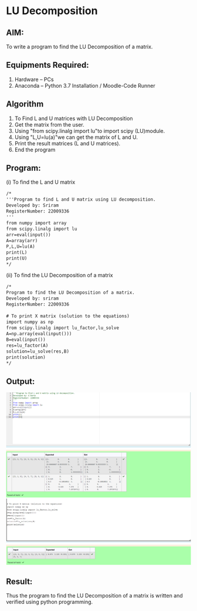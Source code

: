 # LU Decomposition 

## AIM:
To write a program to find the LU Decomposition of a matrix.

## Equipments Required:
1. Hardware – PCs
2. Anaconda – Python 3.7 Installation / Moodle-Code Runner

## Algorithm
1. To Find L and U matrices with LU Decomposition
2. Get the matrix from the user.
3. Using "from scipy.linalg import lu"to import scipy (LU)module.
4. Using "L,U=lu(a)"we can get the matrix of L and U.
5. Print the result matrices (L and U matrices).
6. End the program

## Program:
(i) To find the L and U matrix
```
/*
'''Program to find L and U matrix using LU decomposition.
Developed by: Sriram
RegisterNumber: 22009336
'''
from numpy import array
from scipy.linalg import lu
arr=eval(input())
A=array(arr)
P,L,U=lu(A)
print(L)
print(U)
*/
```
(ii) To find the LU Decomposition of a matrix
```
/*
Program to find the LU Decomposition of a matrix.
Developed by: sriram
RegisterNumber: 22009336

# To print X matrix (solution to the equations)
import numpy as np
from scipy.linalg import lu_factor,lu_solve
A=np.array(eval(input()))
B=eval(input())
res=lu_factor(A)
solution=lu_solve(res,B)
print(solution)
*/
```

## Output:
![lu decomposition](./img/Screenshot_20230121_075405.png)
![lu decomposition](./img/Screenshot_20230121_075903.png)


## Result:
Thus the program to find the LU Decomposition of a matrix is written and verified using python programming.

